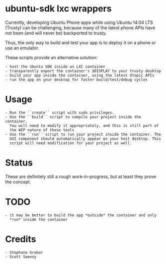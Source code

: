 ubuntu-sdk lxc wrappers
=======================

Currently, developing Ubuntu Phone apps while using Ubuntu 14.04 LTS (Trusty)
can be challenging, because many of the latest phone APIs have not been
(and will never be) backported to trusty.

Thus, the only way to build and test your app is to deploy it on a phone
or use an emulator.

These scripts provide an alternative solution:

    - host the Ubuntu SDK inside an LXC container
    - transparently export the container's $DISPLAY to your trusty desktop
    - build your app inside the container, using the latest Utopic APIs
    - run the app on your desktop for faster build/test/debug cycles

Usage
=====

    - Run the ``create`` script with sudo privileges.
    - Use the ``build`` script to compile your project inside the container.
      You will need to modify it appropriately, and this is still part of
      the WIP nature of these tools
    - Use the ``run`` script to run your project inside the container. The
      GUI component should automatically appear on your host desktop. This
      script will need modification for your project as well.

Status
======

These are definitely still a rough work-in-progress, but at least they prove
the concept.

TODO
====

    - it may be better to build the app *outside* the container and only
      *run* inside the container

Credits
=======
    - Stephane Graber
    - Scott Sweeny
